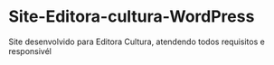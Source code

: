 # Site-Editora-cultura-WordPress
Site desenvolvido para Editora Cultura, atendendo todos requisitos e responsivél
